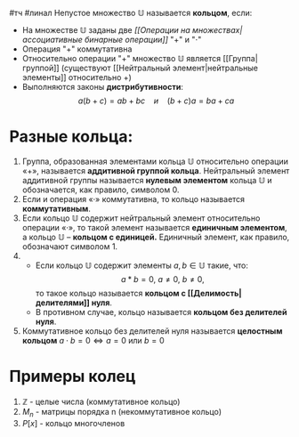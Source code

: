 #тч #линал 
Непустое множество $\mathbb{U}$ называется **кольцом**, если:
- На множестве $\mathbb{U}$ заданы две _[[Операции на множествах|ассоциативные бинарные операции]]_ "+" и "$\cdot$"
- Операция "+" коммутативна
- Относительно операции "+" множество $\mathbb{U}$ является [[Группа|группой]] (существуют [[Нейтральный элемент|нейтральные элементы]] относительно +)
- Выполняются законы **дистрибутивности**: $$a(b + c) = ab + bc \ \ \ \ и \ \ \ \ (b + c)a = ba + ca$$
# Разные кольца:
1. Группа, образованная элементами кольца $\mathbb{U}$ относительно операции «+», называется **аддитивной группой кольца**. Нейтральный элемент аддитивной группы называется **нулевым элементом** кольца $\mathbb{U}$ и обозначается, как правило, символом 0.
2. Если и операция «·» коммутативна, то кольцо называется **коммутативным**.
3. Если кольцо $\mathbb{U}$ содержит нейтральный элемент относительно операции «·», то такой элемент называется **единичным элементом**, а кольцо $\mathbb{U}$ – **кольцом с единицей.** Единичный элемент, как правило, обозначают символом 1.
4.  
	- Если кольцо $\mathbb{U}$ содержит элементы $a, b \in \mathbb{U}$ такие, что: $$a * b = 0, \ a \neq 0, \ b \neq 0,$$ то такое кольцо называется **кольцом с [[Делимость|делителями]] нуля**.
	- В противном случае, кольцо называется **кольцом без делителей нуля**.
5. Коммутативное кольцо без делителей нуля называется **целостным кольцом**
	$a \cdot b = 0 \iff a = 0$ или $b = 0$
# Примеры колец
1. $\mathbb{Z}$ - целые числа (коммутативное кольцо)
2. $M_n$ - матрицы порядка n (некоммутативное кольцо)
3. $P[x]$ - кольцо многочленов